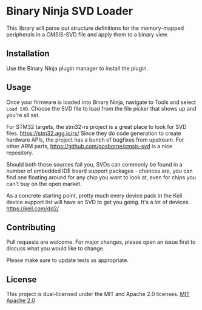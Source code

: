 # Binary Ninja SVD Loader

This library will parse out structure definitions for the memory-mapped peripherals in a CMSIS-SVD file and apply them to a binary view.

## Installation

Use the Binary Ninja plugin manager to install the plugin.

## Usage

Once your firmware is loaded into Binary Ninja, navigate to Tools and select
`Load SVD`. Choose the SVD file to load from the file picker that shows up and
you're all set.

For STM32 targets, the stm32-rs project is a great place to look for SVD files.
https://stm32.agg.io/rs/ Since they do code generation to create hardware APIs,
the project has a bunch of bugfixes from upstream. For other ARM parts,
https://github.com/posborne/cmsis-svd is a nice repository.

Should both those sources fail you, SVDs can commonly be found in a number of
embedded IDE board support packages - chances are, you can find one floating
around for any chip you want to look at, even for chips you can't buy on the
open market.

As a concrete starting point, pretty much every device pack in the Keil device
support list will have an SVD to get you going. It's a lot of devices.
https://keil.com/dd2/


## Contributing
Pull requests are welcome. For major changes, please open an issue first to discuss what you would like to change.

Please make sure to update tests as appropriate.

## License
This project is dual-licensed under the MIT and Apache 2.0 licenses.
[MIT](https://choosealicense.com/licenses/mit/)
[Apache 2.0](https://choosealicense.com/licenses/apache-2.0/)
